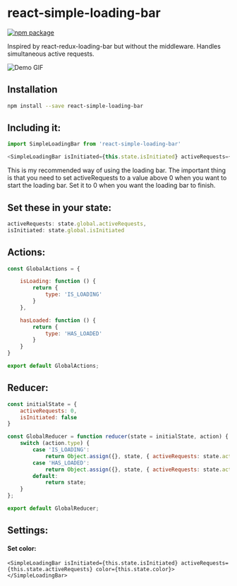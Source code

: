 # react-simple-loading-bar

[![npm package][npm-badge]][npm]

Inspired by react-redux-loading-bar but without the middleware. Handles simultaneous active requests.

![Demo GIF](https://user-images.githubusercontent.com/1689831/26979122-0c1f73e8-4d2e-11e7-89a3-6f99de87ced3.gif)


## Installation

```bash
npm install --save react-simple-loading-bar
```


## Including it:
```javascript
import SimpleLoadingBar from 'react-simple-loading-bar'

<SimpleLoadingBar isInitiated={this.state.isInitiated} activeRequests={this.state.activeRequests}></SimpleLoadingBar>
```

This is my recommended way of using the loading bar. The important thing is that you need to set activeRequests to a value above 0 when you want to start the loading bar. Set it to 0 when you want the loading bar to finish.

## Set these in your state:
```javascript
activeRequests: state.global.activeRequests,
isInitiated: state.global.isInitiated
```


## Actions:
```javascript
const GlobalActions = {

    isLoading: function () {
        return {
            type: 'IS_LOADING'
        }
    },

    hasLoaded: function () {
        return {
            type: 'HAS_LOADED'
        }
    }
}

export default GlobalActions;
```

## Reducer:
```javascript
const initialState = {
    activeRequests: 0,
    isInitiated: false
}

const GlobalReducer = function reducer(state = initialState, action) {
    switch (action.type) {
        case 'IS_LOADING':
            return Object.assign({}, state, { activeRequests: state.activeRequests + 1, isInitiated: true });
        case 'HAS_LOADED':
            return Object.assign({}, state, { activeRequests: state.activeRequests - 1 });
        default:
            return state;
    }
};

export default GlobalReducer;
```

## Settings:

#### Set color:
```
<SimpleLoadingBar isInitiated={this.state.isInitiated} activeRequests={this.state.activeRequests} color={this.state.color}></SimpleLoadingBar>
```

[npm-badge]: https://img.shields.io/npm/v/npm-package.png?style=flat-square
[npm]: https://www.npmjs.com/package/react-simple-loading-bar
